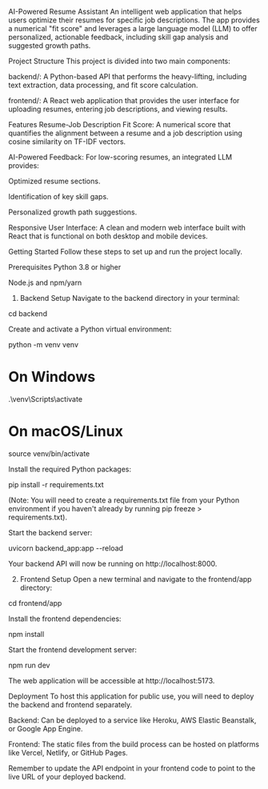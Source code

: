 AI-Powered Resume Assistant
An intelligent web application that helps users optimize their resumes for specific job descriptions. The app provides a numerical "fit score" and leverages a large language model (LLM) to offer personalized, actionable feedback, including skill gap analysis and suggested growth paths.

Project Structure
This project is divided into two main components:

backend/: A Python-based API that performs the heavy-lifting, including text extraction, data processing, and fit score calculation.

frontend/: A React web application that provides the user interface for uploading resumes, entering job descriptions, and viewing results.

Features
Resume-Job Description Fit Score: A numerical score that quantifies the alignment between a resume and a job description using cosine similarity on TF-IDF vectors.

AI-Powered Feedback: For low-scoring resumes, an integrated LLM provides:

Optimized resume sections.

Identification of key skill gaps.

Personalized growth path suggestions.

Responsive User Interface: A clean and modern web interface built with React that is functional on both desktop and mobile devices.

Getting Started
Follow these steps to set up and run the project locally.

Prerequisites
Python 3.8 or higher

Node.js and npm/yarn

1. Backend Setup
Navigate to the backend directory in your terminal:

cd backend

Create and activate a Python virtual environment:

python -m venv venv
# On Windows
.\venv\Scripts\activate
# On macOS/Linux
source venv/bin/activate

Install the required Python packages:

pip install -r requirements.txt

(Note: You will need to create a requirements.txt file from your Python environment if you haven't already by running pip freeze > requirements.txt).

Start the backend server:

uvicorn backend_app:app --reload

Your backend API will now be running on http://localhost:8000.

2. Frontend Setup
Open a new terminal and navigate to the frontend/app directory:

cd frontend/app

Install the frontend dependencies:

npm install

Start the frontend development server:

npm run dev

The web application will be accessible at http://localhost:5173.

Deployment
To host this application for public use, you will need to deploy the backend and frontend separately.

Backend: Can be deployed to a service like Heroku, AWS Elastic Beanstalk, or Google App Engine.

Frontend: The static files from the build process can be hosted on platforms like Vercel, Netlify, or GitHub Pages.

Remember to update the API endpoint in your frontend code to point to the live URL of your deployed backend.